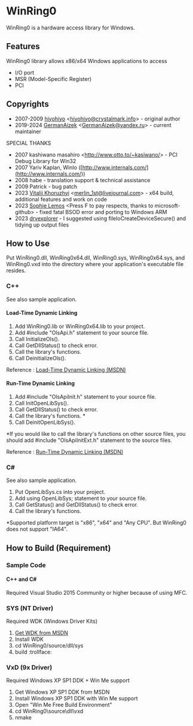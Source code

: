 # WinRing0
WinRing0 is a hardware access library for Windows.

## Features
WinRing0 library allows x86/x64 Windows applications to access
 * I/O port
 * MSR (Model-Specific Register)
 * PCI

## Copyrights

 * 2007-2009 [hiyohiyo](https://github.com/hiyohiyo) <[hiyohiyo@crystalmark.info](mailto:hiyohiyo@crystalmark.info)> - original author
 * 2019-2024 [GermanAizek](https://github.com/GermanAizek) <[GermanAizek@yandex.ru](mailto:GermanAizek@yandex.ru)> - current maintainer

SPECIAL THANKS
 * 2007 kashiwano masahiro <<http://www.otto.to/~kasiwano/>> - PCI Debug Library for Win32 
 * 2007 Yariv Kaplan, WinIo ([http://www.internals.com/](http://www.internals.com/))
 * 2008 habe - translation support & technical assistance
 * 2009 Patrick - bug patch
 * 2023 [Vitalii Khoruzhyi](https://github.com/Merlin1st) <<merlin_1st@livejournal.com>> - x64 build, additional features and work on code
 * 2023 [Sophie Lemos](https://github.com/SecurityAndStuff) <Press F to pay respects, thanks to microsoft-github> - fixed fatal BSOD error and porting to Windows ARM
 * 2023 [drvexplorer](https://github.com/drvexplorer) - I suggested using fileIoCreateDeviceSecure() and tidying up output files

## How to Use
Put WinRing0.dll, WinRing0x64.dll, WinRing0.sys, WinRing0x64.sys, and WinRing0.vxd into the directory where your application's executable file resides.

### C++
See also sample application.

#### Load-Time Dynamic Linking
 1. Add WinRing0.lib or WinRing0x64.lib to your project.
 2. Add #include "OlsApi.h" statement to your source file.
 3. Call InitializeOls().
 4. Call GetDllStatus() to check error.
 5. Call the library's functions.
 6. Call DeinitializeOls().
 
Reference : [Load-Time Dynamic Linking (MSDN)](https://docs.microsoft.com/en-us/windows/win32/dlls/load-time-dynamic-linking) 

#### Run-Time Dynamic Linking 
 1. Add #include "OlsApiInit.h" statement to your source file.
 2. Call InitOpenLibSys().
 3. Call GetDllStatus() to check error.
 4. Call the library's functions. *
 5. Call DeinitOpenLibSys().
 
*If you would like to call the library's functions on other source files, you should add #include "OlsApiInitExt.h" statement to the source files.
 
Reference : [Run-Time Dynamic Linking (MSDN)](https://docs.microsoft.com/en-us/windows/win32/dlls/run-time-dynamic-linking)

### C#
See also sample application.
 1. Put OpenLibSys.cs into your project.
 2. Add using OpenLibSys; statement to your source file.
 3. Call GetStatus() and GetDllStatus() to check error.
 4. Call the library's functions.
 
*Supported platform target is "x86", "x64" and "Any CPU". But WinRing0 does not support "IA64".

## How to Build (Requirement)

### Sample Code

#### C++ and C#
Required Visual Studio 2015 Community or higher because of using MFC.

### SYS (NT Driver)
Required WDK (Windows Driver Kits)
 1. [Get WDK from MSDN](https://docs.microsoft.com/en-us/windows-hardware/drivers/download-the-wdk)
 2. Install WDK
 3. cd WinRing0/source/dll/sys
 4. build :trollface:

### VxD (9x Driver)
Required Windows XP SP1 DDK + Win Me support
 1. Get Windows XP SP1 DDK from MSDN
 2. Install Windows XP SP1 DDK with Win Me support
 3. Open "Win Me Free Build Environment"
 4. cd WinRing0\source\dll\vxd
 5. nmake
